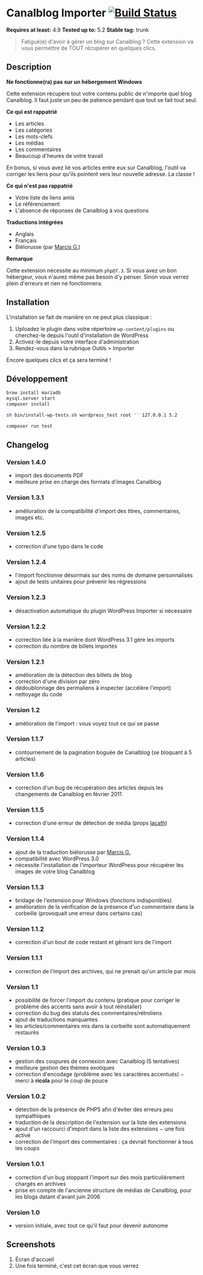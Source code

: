 # Canalblog Importer [![Build Status](https://travis-ci.org/oncletom/wp-canalblog-importer.svg?branch=master)](https://travis-ci.org/oncletom/wp-canalblog-importer)

**Requires at least:** 4.9
**Tested up to:** 5.2
**Stable tag:** trunk

> Fatigué(e) d'avoir à gérer un blog sur Canalblog ?
Cette extension va vous permettre de TOUT récupérer en quelques clics.


## Description ##

**Ne fonctionne(ra) pas sur un hébergement Windows**

Cette extension récupère tout votre contenu public de n'importe quel blog Canalblog. Il faut juste un peu de patience pendant que tout se fait tout seul.

**Ce qui est rappatrié**

 * Les articles
 * Les catégories
 * Les mots-clefs
 * Les médias
 * Les commentaires
 * Beaucoup d'heures de votre travail

En bonus, si vous avez lié vos articles entre eux sur Canalblog, l'outil
va corriger les liens pour qu'ils pointent vers leur nouvelle adresse.
La classe !

**Ce qui n'est pas rappatrié**

 * Votre liste de liens amis
 * Le référencement
 * L'absence de réponses de Canalblog à vos questions


**Traductions intégrées**

* Anglais
* Français
* Biélorusse (par [Marcis G.](http://pc.de/))

**Remarque**

Cette extension nécessite au minimum `php@7.3`. Si vous avez un bon hébergeur,
vous n'aurez même pas besoin d'y penser.
Sinon vous verrez plein d'erreurs et rien ne fonctionnera.

## Installation ##

L'installation se fait de manière on ne peut plus classique :

1. Uploadez le plugin dans votre répertoire `wp-content/plugins` ou cherchez-le depuis l'outil d'installation de WordPress
1. Activez-le depuis votre interface d'administration
1. Rendez-vous dans la rubrique Outils > Importer

Encore quelques clics et ça sera terminé !

## Développement

```bash
brew install mariadb
mysql.server start
composer install

sh bin/install-wp-tests.sh wordpress_test root '' 127.0.0.1 5.2
```

```bash
composer run test
```

## Changelog ##

### Version 1.4.0 ###

* import des documents PDF
* meilleure prise en charge des formats d'images Canalblog

### Version 1.3.1 ###

* amélioration de la compatibilité d'import des titres, commentaires, images etc.

### Version 1.2.5 ###

* correction d'une typo dans le code

### Version 1.2.4 ###

* l'import fonctionne désormais sur des noms de domaine personnalisés
* ajout de tests unitaires pour prévenir les régressions

### Version 1.2.3 ###

* désactivation automatique du plugin WordPress Importer si nécessaire

### Version 1.2.2 ###

* correction liée à la manière dont WordPress 3.1 gère les imports
* correction du nombre de billets importés

### Version 1.2.1 ###

* amélioration de la détection des billets de blog
* correction d'une division par zéro
* dédoublonnage des permaliens à inspecter (accélère l'import)
* nettoyage du code

### Version 1.2 ###

* amélioration de l'import : vous voyez tout ce qui se passe

### Version 1.1.7 ###

* contournement de la pagination boguée de Canalblog (se bloquant à 5 articles)

### Version 1.1.6 ###

* correction d'un bug de récupération des articles depuis les changements de Canalblog en février 2011

### Version 1.1.5 ###

* correction d'une erreur de détection de média (props [lacath](http://www.lacath.com/))

### Version 1.1.4 ###

* ajout de la traduction biélorusse par [Marcis G.](http://pc.de/)
* compatibilité avec WordPress 3.0
* nécessite l'installation de l'importeur WordPress pour récupérer les images de votre blog Canalblog

### Version 1.1.3 ###

 * bridage de l'extension pour Windows (fonctions indisponibles)
 * amélioration de la vérification de la présence d'un commentaire dans la corbeille (provoquait une erreur dans certains cas)

### Version 1.1.2 ###

 * correction d'un bout de code restant et gênant lors de l'import

### Version 1.1.1 ###

 * correction de l'import des archives, qui ne prenait qu'un article par mois

### Version 1.1 ###

 * possibilité de forcer l'import du contenu (pratique pour corriger le problème des accents sans avoir à tout réinstaller)
 * correction du bug des statuts des commentaires/rétroliens
 * ajout de traductions manquantes
 * les articles/commentaires mis dans la corbeille sont automatiquement restaurés

### Version 1.0.3 ###

 * gestion des coupures de connexion avec Canalblog (5 tentatives)
 * meilleure gestion des thèmes exotiques
 * correction d'encodage (problème avec les caractères accentués) − merci à **ricola** pour le coup de pouce

### Version 1.0.2 ###

 * détection de la présence de PHP5 afin d'éviter des erreurs peu sympathiques
 * traduction de la description de l'extension sur la liste des extensions
 * ajout d'un raccourci d'import dans la liste des extensions − une fois activé
 * correction de l'import des commentaires : ça devrait fonctionner à tous les coups

### Version 1.0.1 ###

 * correction d'un bug stoppant l'import sur des mois particulièrement chargés en archives
 * prise en compte de l'ancienne structure de médias de Canalblog, pour les blogs datant d'avant juin 2006

### Version 1.0 ###

 * version initiale, avec tout ce qu'il faut pour devenir autonome


## Screenshots ##

1. Écran d'accueil
2. Une fois terminé, c'est cet écran que vous verrez
